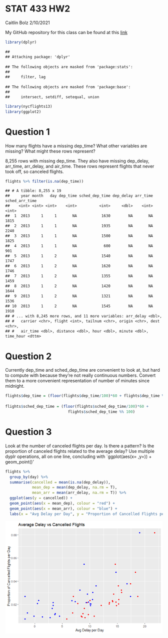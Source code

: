 STAT 433 HW2
================
Caitlin Bolz
2/10/2021





My GitHub repository for this class can be found at this
[link](https://github.com/cabolz/STAT433-HW)

``` r
library(dplyr)
```

    ## 
    ## Attaching package: 'dplyr'

    ## The following objects are masked from 'package:stats':
    ## 
    ##     filter, lag

    ## The following objects are masked from 'package:base':
    ## 
    ##     intersect, setdiff, setequal, union

``` r
library(nycflights13)
library(ggplot2)
```

# Question 1

How many flights have a missing dep\_time? What other variables are
missing? What might these rows represent?

8,255 rows with missing dep\_time. They also have missing dep\_delay,
arr\_time, arr\_delay, and air\_time. These rows represent flights that
never took off, so canceled flights.

``` r
flights %>% filter(is.na(dep_time))
```

    ## # A tibble: 8,255 x 19
    ##     year month   day dep_time sched_dep_time dep_delay arr_time sched_arr_time
    ##    <int> <int> <int>    <int>          <int>     <dbl>    <int>          <int>
    ##  1  2013     1     1       NA           1630        NA       NA           1815
    ##  2  2013     1     1       NA           1935        NA       NA           2240
    ##  3  2013     1     1       NA           1500        NA       NA           1825
    ##  4  2013     1     1       NA            600        NA       NA            901
    ##  5  2013     1     2       NA           1540        NA       NA           1747
    ##  6  2013     1     2       NA           1620        NA       NA           1746
    ##  7  2013     1     2       NA           1355        NA       NA           1459
    ##  8  2013     1     2       NA           1420        NA       NA           1644
    ##  9  2013     1     2       NA           1321        NA       NA           1536
    ## 10  2013     1     2       NA           1545        NA       NA           1910
    ## # ... with 8,245 more rows, and 11 more variables: arr_delay <dbl>,
    ## #   carrier <chr>, flight <int>, tailnum <chr>, origin <chr>, dest <chr>,
    ## #   air_time <dbl>, distance <dbl>, hour <dbl>, minute <dbl>, time_hour <dttm>

# Question 2

Currently dep\_time and sched\_dep\_time are convenient to look at, but
hard to compute with because they’re not really continuous numbers.
Convert them to a more convenient representation of number of minutes
since midnight.

``` r
flights$dep_time = (floor(flights$dep_time/100)*60 + flights$dep_time %% 100)

flights$sched_dep_time = (floor(flights$sched_dep_time/100)*60 + 
                            flights$sched_dep_time %% 100)
```

# Question 3

Look at the number of canceled flights per day. Is there a pattern? Is
the proportion of canceled flights related to the average delay? Use
multiple dyplr operations, all on one line, concluding with
\`ggplot(aes(x= ,y=)) + geom\_point()’

``` r
flights %>%
  group_by(day) %>%
  summarise(cancelled = mean(is.na(dep_delay)),
            mean_dep = mean(dep_delay, na.rm = T),
            mean_arr = mean(arr_delay, na.rm = T)) %>%
  ggplot(aes(y = cancelled)) +
  geom_point(aes(x = mean_dep), colour = "red") +
  geom_point(aes(x = mean_arr), colour = "blue") +
  labs(x = "Avg Delay per Day", y = "Proportion of Cancelled Flights per Day", title = "Average Delay vs Cancelled Flights")
```

![](STAT433-HW2_files/figure-gfm/unnamed-chunk-4-1.png)<!-- -->
